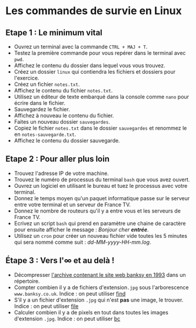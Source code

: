 # Les commandes de survie en Linux

## Etape 1 : Le minimum vital

- Ouvrez un terminal avec la commande `CTRL + MAJ + T`.
- Testez la première commande pour vous repérer dans le terminal avec `pwd`.
- Affichez le contenu du dossier dans lequel vous vous trouvez.
- Créez un dossier `linux` qui contiendra les fichiers et dossiers pour l'exercice.
- Créez un fichier `notes.txt`.
- Affichez le contenu du fichier `notes.txt`.
- Utilisez un éditeur de texte embarqué dans la console comme `nano` pour écrire dans le fichier.
- Sauvegardez le fichier.
- Affichez à nouveau le contenu du fichier.
- Faites un nouveau dossier `sauvegardes`.
- Copiez le fichier `notes.txt` dans le dossier `sauvegardes` et renommez le en `notes-sauvegarde.txt`.
- Affichez le contenu du dossier sauvegarde.

## Etape 2 : Pour aller plus loin

- Trouvez l'adresse IP de votre machine.
- Trouvez le numéro de processus du terminal `bash` que vous avez ouvert.
- Ouvrez un logiciel en utilisant le bureau et tuez le processus avec votre terminal.
- Donnez le temps moyen qu'un paquet informatique passe sur le serveur entre votre terminal et un serveur de France TV.
- Donnez le nombre de routeurs qu'il y a entre vous et les serveurs de France TV.
- Ecrivez un script `bash` qui prend en paramètre une chaine de caractère pour ensuite afficher le message : _Bonjour cher **entrée**_.
- Utilisez un `cron` pour créer un nouveau fichier vide toutes les 5 minutes qui sera nommé comme suit : _dd-MM-yyyy-HH-mm.log_.

## Étape 3 : Vers l'∞ et au delà !

- Décompresser [l'archive contenant le site web banksy en 1993](../ressource/banksy.zip) dans un répertoire.
- Compter combien il y a de fichiers d'extension`.jpg` sous l'arborescence `www.banksy.co.uk`. Indice : on peut utiliser [find](https://doc.ubuntu-fr.org/tutoriel/console_commandes_de_base#find)
- S'il y a un fichier d'extension `.jpg` qui n'est **pas** une image, le trouver. Indice : on peut utiliser [file](https://doc.ubuntu-fr.org/tutoriel/console_commandes_de_base#file)
- Calculer combien il y a de pixels en tout dans toutes les images d'extension `.jpg`. Indice : on peut utiliser [bc](https://doc.ubuntu-fr.org/bc)
